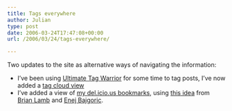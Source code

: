 ```yaml
---
title: Tags everywhere
author: Julian
type: post
date: 2006-03-24T17:47:08+00:00
url: /2006/03/24/tags-everywhere/

---
```

Two updates to the site as alternative ways of navigating the information:

  * I&#8217;ve been using [Ultimate Tag Warrior][1] for some time to tag posts, I&#8217;ve now added a [tag cloud view][2]
  * I&#8217;ve added a view of [my del.icio.us bookmarks][3], using [this idea][4] from [Brian Lamb][5] and [Enej Bajgoric][6].

 [1]: https://www.neato.co.nz/ultimate-tag-warrior/
 [2]: /blog/tags
 [3]: /blog/delicious
 [4]: https://weblogs.elearning.ubc.ca/brian/archives/024394.html
 [5]: https://weblogs.elearning.ubc.ca/brian/
 [6]: https://www.mirrorproject.com/mirror/recent/?id=13952